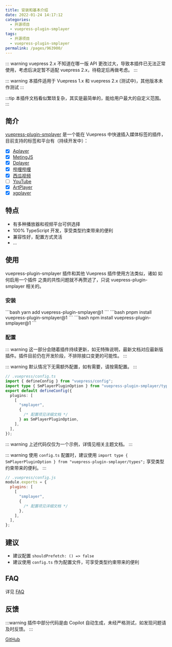 ```yaml
---
title: 安装和基本介绍
date: 2022-01-24 14:17:12
categories:
  - 开源项目
  - vuepress-plugin-smplayer
tags:
  - 开源项目
  - vuepress-plugin-smplayer
permalink: /pages/963900/
---
```


::: warning
vuepress 2.x 不知道在哪一版 API 更改过大，导致本插件已无法正常使用，考虑后决定暂不适配 vuepress 2.x，待稳定后再做考虑。
:::

::: warning
本插件适用于 Vuepress 1.x 和 vuepress 2.x (测试中)，其他版本未作测试
:::

:::tip
本插件文档看似繁琐复杂，其实是最简单的，能给用户最大的自定义范围。
:::

## 简介

[vuepress-plugin-smplayer](https://github.com/u2sb/vuepress-plugin-smplayer) 是一个能在 Vuepress 中快速插入媒体标签的插件，目前支持的标签和平台有（持续开发中）：

- [x] [Aplayer](https://github.com/DIYgod/APlayer)
- [x] [MetingJS](https://github.com/metowolf/MetingJS)
- [x] [Dplayer](https://github.com/DIYgod/DPlayer)
- [x] [哔哩哔哩](https://www.bilibili.com/)
- [x] [西瓜视频](https://www.ixigua.com/)
- [ ] [YouTube]()
- [x] [ArtPlayer](https://github.com/zhw2590582/ArtPlayer)
- [x] [xgplayer](https://github.com/bytedance/xgplayer)

## 特点

- 有多种播放器和视频平台可供选择
- 100% TypeScript 开发，享受类型约束带来的便利
- 兼容性好，配置方式灵活
- ...

## 使用

vuepress-plugin-smplayer 插件和其他 Vuepress 插件使用方法类似，诸如 如何启用一个插件 之类的共性问题就不再赘述了，只说 vuepress-plugin-smplayer 相关的。

### 安装

<code-group>
 <code-block title="YARN" active>
  ```bash
  yarn add vuepress-plugin-smplayer@1
  ```
  </code-block>

  <code-block title="PNPM">
  ```bash
  pnpm install vuepress-plugin-smplayer@1
  ```
  </code-block>

  <code-block title="NPM">
  ```bash
  npm install vuepress-plugin-smplayer@1
  ```
  </code-block>
</code-group>

### 配置

::: warning
这一部分会随着插件持续更新，如无特殊说明，最新文档对应最新版插件。插件目前仍在开发阶段，不排除接口变更的可能性。
:::

::: warning
默认情况下无需额外配置，如有需要，请按需配置。
:::

<code-group>
<code-block title="TS" active>

```ts .vuepress/config.ts
// .vuepress/config.ts
import { defineConfig } from "vuepress/config";
import type { SmPlayerPluginOption } from "vuepress-plugin-smplayer/types";
export default defineConfig({
  plugins: [
    [
      "smplayer",
      {
        /* 配置项见详细文档 */
      } as SmPlayerPluginOption,
    ],
  ],
});
```

::: warning
上述代码仅仅为一个示例，详情见相关主题文档。
:::

::: warning
使用 `config.ts` 配置时，建议使用 `import type { SmPlayerPluginOption } from "vuepress-plugin-smplayer/types";` 享受类型约束带来的便利。
:::
</code-block>

<code-block title="JS">

```js .vuepress/config.js
// .vuepress/config.js
module.exports = {
  plugins: [
    [
      "smplayer",
      {
        /* 配置项见详细文档 */
      },
    ],
  ],
};
```

</code-block>
</code-group>

## 建议

- 建议配置 `shouldPrefetch: () => false`
- 建议使用 `config.ts` 作为配置文件，可享受类型约束带来的便利

## FAQ

详见 [FAQ](./0999.FAQ.md)

## 反馈

:::warning
插件中部分代码是由 Copilot 自动生成，未经严格测试，如发现问题请及时反馈。
:::

[GitHub](https://github.com/u2sb/vuepress-plugin-smplayer/issues)
